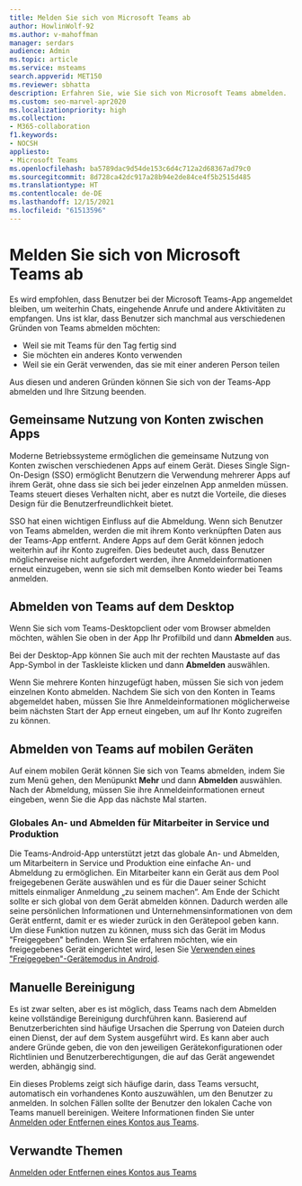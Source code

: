 ```yaml
---
title: Melden Sie sich von Microsoft Teams ab
author: HowlinWolf-92
ms.author: v-mahoffman
manager: serdars
audience: Admin
ms.topic: article
ms.service: msteams
search.appverid: MET150
ms.reviewer: sbhatta
description: Erfahren Sie, wie Sie sich von Microsoft Teams abmelden.
ms.custom: seo-marvel-apr2020
ms.localizationpriority: high
ms.collection:
- M365-collaboration
f1.keywords:
- NOCSH
appliesto:
- Microsoft Teams
ms.openlocfilehash: ba5789dac9d54de153c6d4c712a2d68367ad79c0
ms.sourcegitcommit: 8d728ca42dc917a28b94e2de84ce4f5b2515d485
ms.translationtype: HT
ms.contentlocale: de-DE
ms.lasthandoff: 12/15/2021
ms.locfileid: "61513596"
---
```

# <a name="sign-out-of-microsoft-teams"></a>Melden Sie sich von Microsoft Teams ab

Es wird empfohlen, dass Benutzer bei der Microsoft Teams-App angemeldet bleiben, um weiterhin Chats, eingehende Anrufe und andere Aktivitäten zu empfangen. Uns ist klar, dass Benutzer sich manchmal aus verschiedenen Gründen von Teams abmelden möchten:

- Weil sie mit Teams für den Tag fertig sind
- Sie möchten ein anderes Konto verwenden
- Weil sie ein Gerät verwenden, das sie mit einer anderen Person teilen

Aus diesen und anderen Gründen können Sie sich von der Teams-App abmelden und Ihre Sitzung beenden.

## <a name="account-sharing-between-apps"></a>Gemeinsame Nutzung von Konten zwischen Apps

Moderne Betriebssysteme ermöglichen die gemeinsame Nutzung von Konten zwischen verschiedenen Apps auf einem Gerät. Dieses Single Sign-On-Design (SSO) ermöglicht Benutzern die Verwendung mehrerer Apps auf ihrem Gerät, ohne dass sie sich bei jeder einzelnen App anmelden müssen. Teams steuert dieses Verhalten nicht, aber es nutzt die Vorteile, die dieses Design für die Benutzerfreundlichkeit bietet.

SSO hat einen wichtigen Einfluss auf die Abmeldung. Wenn sich Benutzer von Teams abmelden, werden die mit ihrem Konto verknüpften Daten aus der Teams-App entfernt. Andere Apps auf dem Gerät können jedoch weiterhin auf ihr Konto zugreifen. Dies bedeutet auch, dass Benutzer möglicherweise nicht aufgefordert werden, ihre Anmeldeinformationen erneut einzugeben, wenn sie sich mit demselben Konto wieder bei Teams anmelden.

## <a name="sign-out-of-teams-on-desktop"></a>Abmelden von Teams auf dem Desktop

Wenn Sie sich vom Teams-Desktopclient oder vom Browser abmelden möchten, wählen Sie oben in der App Ihr Profilbild und dann **Abmelden** aus.

Bei der Desktop-App können Sie auch mit der rechten Maustaste auf das App-Symbol in der Taskleiste klicken und dann **Abmelden** auswählen.

Wenn Sie mehrere Konten hinzugefügt haben, müssen Sie sich von jedem einzelnen Konto abmelden. Nachdem Sie sich von den Konten in Teams abgemeldet haben, müssen Sie Ihre Anmeldeinformationen möglicherweise beim nächsten Start der App erneut eingeben, um auf Ihr Konto zugreifen zu können.

## <a name="sign-out-of-teams-on-mobile-devices"></a>Abmelden von Teams auf mobilen Geräten

Auf einem mobilen Gerät können Sie sich von Teams abmelden, indem Sie zum Menü gehen, den Menüpunkt **Mehr** und dann **Abmelden** auswählen. Nach der Abmeldung, müssen Sie ihre Anmeldeinformationen erneut eingeben, wenn Sie die App das nächste Mal starten.

### <a name="global-sign-in-and-sign-out-for-frontline-workers"></a>Globales An- und Abmelden für Mitarbeiter in Service und Produktion

Die Teams-Android-App unterstützt jetzt das globale An- und Abmelden, um Mitarbeitern in Service und Produktion eine einfache An- und Abmeldung zu ermöglichen. Ein Mitarbeiter kann ein Gerät aus dem Pool freigegebenen Geräte auswählen und es für die Dauer seiner Schicht mittels einmaliger Anmeldung „zu seinem machen“. Am Ende der Schicht sollte er sich global von dem Gerät abmelden können. Dadurch werden alle seine persönlichen Informationen und Unternehmensinformationen von dem Gerät entfernt, damit er es wieder zurück in den Gerätepool geben kann. Um diese Funktion nutzen zu können, muss sich das Gerät im Modus "Freigegeben" befinden. Wenn Sie erfahren möchten, wie ein freigegebenes Gerät eingerichtet wird, lesen Sie [Verwenden eines "Freigegeben"-Gerätemodus in Android](/azure/active-directory/develop/tutorial-v2-shared-device-mode#set-up-an-android-device-in-shared-mode).

## <a name="manual-cleanup"></a>Manuelle Bereinigung

Es ist zwar selten, aber es ist möglich, dass Teams nach dem Abmelden keine vollständige Bereinigung durchführen kann. Basierend auf Benutzerberichten sind häufige Ursachen die Sperrung von Dateien durch einen Dienst, der auf dem System ausgeführt wird. Es kann aber auch andere Gründe geben, die von den jeweiligen Gerätekonfigurationen oder Richtlinien und Benutzerberechtigungen, die auf das Gerät angewendet werden, abhängig sind.

Ein dieses Problems zeigt sich häufige darin, dass Teams versucht, automatisch ein vorhandenes Konto auszuwählen, um den Benutzer zu anmelden. In solchen Fällen sollte der Benutzer den lokalen Cache von Teams manuell bereinigen. Weitere Informationen finden Sie unter [Anmelden oder Entfernen eines Kontos aus Teams](https://support.microsoft.com/office/sign-out-or-remove-an-account-from-teams-a6d76e69-e1dd-4bc4-8e5f-04ba48384487?ui=en-US&rs=en-US&ad=US).

## <a name="related-topics"></a>Verwandte Themen

[Anmelden oder Entfernen eines Kontos aus Teams](https://support.microsoft.com/office/sign-out-or-remove-an-account-from-teams-a6d76e69-e1dd-4bc4-8e5f-04ba48384487?ui=en-US&rs=en-US&ad=US)
